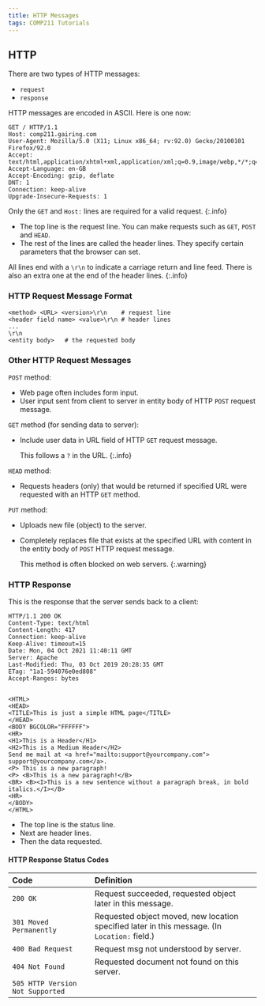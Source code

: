 ```yaml
---
title: HTTP Messages
tags: COMP211 Tutorials
---
```

## HTTP
There are two types of HTTP messages:

* `request`
* `response`

HTTP messages are encoded in ASCII. Here is one now:

```
GET / HTTP/1.1
Host: comp211.gairing.com
User-Agent: Mozilla/5.0 (X11; Linux x86_64; rv:92.0) Gecko/20100101 Firefox/92.0
Accept: text/html,application/xhtml+xml,application/xml;q=0.9,image/webp,*/*;q=0.8
Accept-Language: en-GB
Accept-Encoding: gzip, deflate
DNT: 1
Connection: keep-alive
Upgrade-Insecure-Requests: 1
```

Only the `GET` and `Host:` lines are required for a valid request.
{:.info}

* The top line is the request line. You can make requests such as `GET`, `POST` and `HEAD`.
* The rest of the lines are called the header lines. They specify certain parameters that the browser can set.

All lines end with a `\r\n` to indicate a carriage return and line feed. There is also an extra one at the end of the header lines.
{:.info}

### HTTP Request Message Format

```
<method> <URL> <version>\r\n	# request line
<header field name> <value>\r\n	# header lines
...
\r\n
<entity body>	# the requested body
```

### Other HTTP Request Messages
`POST` method:

* Web page often includes form input.
* User input sent from client to server in entity body of HTTP `POST` request message.

`GET` method (for sending data to server):

* Include user data in URL field of HTTP `GET` request message.
	
	This follows a `?` in the URL.
	{:.info}

`HEAD` method:

* Requests headers (only) that would be returned if specified URL were requested with an HTTP `GET` method.

`PUT` method:

* Uploads new file (object) to the server.
* Completely replaces file that exists at the specified URL with content in the entity body of `POST` HTTP request message.

	This method is often blocked on web servers.
	{:.warning}
	
### HTTP Response
This is the response that the server sends back to a client:

```
HTTP/1.1 200 OK
Content-Type: text/html
Content-Length: 417
Connection: keep-alive
Keep-Alive: timeout=15
Date: Mon, 04 Oct 2021 11:40:11 GMT
Server: Apache
Last-Modified: Thu, 03 Oct 2019 20:28:35 GMT
ETag: "1a1-594076e0ed808"
Accept-Ranges: bytes


<HTML>
<HEAD>
<TITLE>This is just a simple HTML page</TITLE>
</HEAD>
<BODY BGCOLOR="FFFFFF">
<HR>
<H1>This is a Header</H1>
<H2>This is a Medium Header</H2>
Send me mail at <a href="mailto:support@yourcompany.com">
support@yourcompany.com</a>.
<P> This is a new paragraph!
<P> <B>This is a new paragraph!</B>
<BR> <B><I>This is a new sentence without a paragraph break, in bold
italics.</I></B>
<HR>
</BODY>
</HTML>
```

* The top line is the status line.
* Next are header lines.
* Then the data requested.

#### HTTP Response Status Codes

| Code | Definition |
| :-- | :-- |
| `200 OK` | Request succeeded, requested object later in this message. |
| `301 Moved Permanently` | Requested object moved, new location specified later in this message. (In `Location:` field.) |
| `400 Bad Request` | Request msg not understood by server. |
| `404 Not Found` | Requested document not found on this server. |
| `505 HTTP Version Not Supported` | |